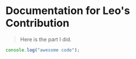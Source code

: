 # Documentation for Leo's Contribution


> Here is the part I did.

```js
console.log("awesome code");
```

